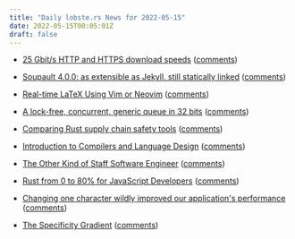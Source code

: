 ```yaml
---
title: "Daily lobste.rs News for 2022-05-15"
date: 2022-05-15T00:05:01Z
draft: false
---
```






- [25 Gbit/s HTTP and HTTPS download speeds](https://michael.stapelberg.ch/posts/2022-05-14-http-and-https-download-25gbit/)
  ([comments](https://lobste.rs/s/xdo53i/25_gbit_s_http_https_download_speeds))



- [Soupault 4.0.0: as extensible as Jekyll, still statically linked](https://soupault.app/blog/soupault-4.0.0-release)
  ([comments](https://lobste.rs/s/fhiw9d/soupault_4_0_0_as_extensible_as_jekyll))



- [Real-time LaTeX Using Vim or Neovim](https://ejmastnak.github.io/tutorials/vim-latex/intro.html)
  ([comments](https://lobste.rs/s/naepga/real_time_latex_using_vim_neovim))



- [A lock-free, concurrent, generic queue in 32 bits](https://nullprogram.com/blog/2022/05/14/)
  ([comments](https://lobste.rs/s/xzorqx/lock_free_concurrent_generic_queue_32))



- [Comparing Rust supply chain safety tools](https://blog.logrocket.com/comparing-rust-supply-chain-safety-tools/)
  ([comments](https://lobste.rs/s/sqw0j5/comparing_rust_supply_chain_safety_tools))



- [Introduction to Compilers and Language Design](https://www3.nd.edu/~dthain/compilerbook/)
  ([comments](https://lobste.rs/s/7ibibb/introduction_compilers_language_design))



- [The Other Kind of Staff Software Engineer](https://earthly.dev/blog/line-staff/)
  ([comments](https://lobste.rs/s/zqylnz/other_kind_staff_software_engineer))



- [Rust from 0 to 80% for JavaScript Developers](https://michaelsalim.co.uk/blog/rust-from-0-to-80-for-js-dev/)
  ([comments](https://lobste.rs/s/vyy6c0/rust_from_0_80_for_javascript_developers))



- [Changing one character wildly improved our application's performance](https://segment.com/blog/changing-one-character-improved-app-performance/)
  ([comments](https://lobste.rs/s/tcvdrp/changing_one_character_wildly_improved))



- [The Specificity Gradient](https://doriantaylor.com/the-specificity-gradient)
  ([comments](https://lobste.rs/s/4sou95/specificity_gradient))


